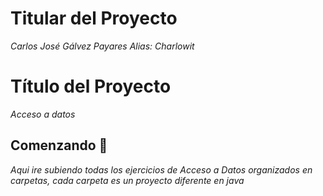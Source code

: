 # Titular del Proyecto

_Carlos José Gálvez Payares_
_Alias: Charlowit_

# Título del Proyecto

_Acceso a datos_

## Comenzando 🚀

_Aqui ire subiendo todas los ejercicios de Acceso a Datos organizados en carpetas, cada carpeta es un proyecto diferente en java_

